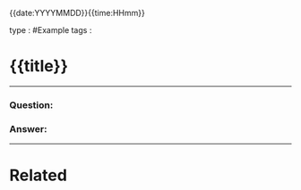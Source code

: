 {{date:YYYYMMDD}}{{time:HHmm}}

type : #Example
tags : 

#  {{title}}
---
 ### Question:
###  Answer:
---
# Related


